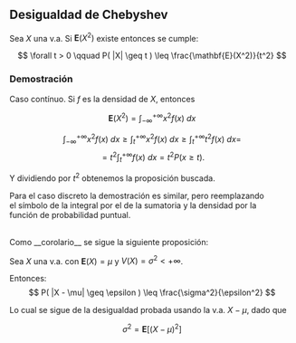 ## Desigualdad de Chebyshev

Sea $X$ una v.a. Si $\mathbf{E}(X^2)$ existe entonces se cumple:

$$
\forall t > 0 \qquad P( |X| \geq t )
    \leq \frac{\mathbf{E}(X^2)}{t^2}
$$

### Demostración

Caso contínuo. Si $f$ es la densidad de $X$, entonces

$$
\mathbf{E}(X^2) = \int_{-\infty}^{+\infty} x^2 f(x) \ dx
$$


$$
\int_{-\infty}^{+\infty} x^2 f(x) \ dx
    \geq \int_{t}^{+\infty} x^2 f(x) \ dx
        \geq \int_{t}^{+\infty} t^2 f(x) \ dx
	    =
$$
$$
 = t^2 \int_{t}^{+\infty} f(x) \ dx = t^2 P(x \geq t).
$$

Y dividiendo por $t^2$ obtenemos la proposición buscada.


Para el caso discreto la demostración es similar, pero reemplazando \
el símbolo de la integral por el de la sumatoria y la densidad por la\
función de probabilidad puntual.

<br/>
Como __corolario__ se sigue la siguiente proposición:

Sea $X$ una v.a. con $\mathbf{E}(X) = \mu$ y $V(X) = \sigma^2 < +\infty$.

Entonces:
$$
P( |X - \mu| \geq \epsilon ) \leq \frac{\sigma^2}{\epsilon^2} 
$$

Lo cual se sigue de la desigualdad probada usando la v.a. $X - \mu$, dado que

$$
\sigma^2 = \mathbf{E}[(X - \mu)^2]
$$